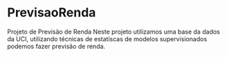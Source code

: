 # PrevisaoRenda
Projeto de Previsão de Renda
Neste projeto utilizamos uma base da dados da UCI, utilizando técnicas de estatíscas de modelos supervisionados podemos fazer previsão de renda.
